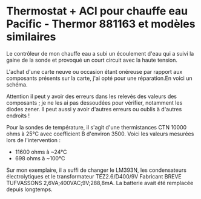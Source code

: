# Thermostat + ACI pour chauffe eau Pacific - Thermor 881163 et modèles similaires
Le contrôleur de mon chauffe eau a subi un écoulement d'eau qui a suivi la gaine de la sonde et provoqué un court circuit avec la haute tension.

L'achat d'une carte neuve ou occasion étant onéreuse par rapport aux composants présents sur la carte, j'ai opté pour une réparation.En voici un schéma.

Attention il peut y avoir des erreurs dans les relevés des valeurs des composants ; je ne les ai pas dessoudées pour vérifier, notamment les diodes zener. Il peut aussi y avoir d'autres erreurs ou oublis à d'autres endroits !

Pour la sondes de température, il s'agit d'une thermistances CTN 10000 ohms à 25°C avec coefficient B d'environ 3500. Voici les valeurs mesurées lors de l'intervention :
- 11600 ohms à ~24°C
- 698 ohms à ~100°C

Sur mon exemplaire, il a suffi de changer le LM393N, les condensateurs électrolytiques et le transformateur TEZ2.6/D400/9V Fabricant BREVE TUFVASSONS 2,6VA;400VAC;9V;288,8mA. La batterie avait été remplacée depuis longtemps.

